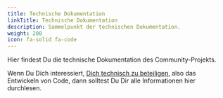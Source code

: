 ```yaml
---
title: Technische Dokumentation
linkTitle: Technische Dokumentation
description: Sammelpunkt der technischen Dokumentation.
weight: 200
icon: fa-solid fa-code
---
```


Hier findest Du die technische Dokumentation des Community-Projekts.

Wenn Du Dich interessiert, [Dich technisch zu beteiligen](../contributing/technical/), also das Entwickeln von Code, dann solltest Du Dir alle Informationen hier durchlesen.
